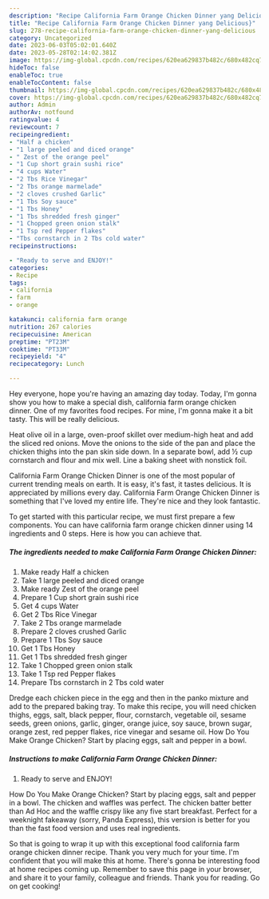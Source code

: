 ```yaml
---
description: "Recipe California Farm Orange Chicken Dinner yang Delicious}"
title: "Recipe California Farm Orange Chicken Dinner yang Delicious}"
slug: 278-recipe-california-farm-orange-chicken-dinner-yang-delicious
category: Uncategorized
date: 2023-06-03T05:02:01.640Z
date: 2023-05-28T02:14:02.381Z
image: https://img-global.cpcdn.com/recipes/620ea629837b482c/680x482cq70/california-farm-orange-chicken-dinner-recipe-main-photo.jpg
hideToc: false
enableToc: true
enableTocContent: false
thumbnail: https://img-global.cpcdn.com/recipes/620ea629837b482c/680x482cq70/california-farm-orange-chicken-dinner-recipe-main-photo.jpg
cover: https://img-global.cpcdn.com/recipes/620ea629837b482c/680x482cq70/california-farm-orange-chicken-dinner-recipe-main-photo.jpg
author: Admin
authorAv: notfound
ratingvalue: 4
reviewcount: 7
recipeingredient:
- "Half a chicken"
- "1 large peeled and diced orange"
- " Zest of the orange peel"
- "1 Cup short grain sushi rice"
- "4 cups Water"
- "2 Tbs Rice Vinegar"
- "2 Tbs orange marmelade"
- "2 cloves crushed Garlic"
- "1 Tbs Soy sauce"
- "1 Tbs Honey"
- "1 Tbs shredded fresh ginger"
- "1 Chopped green onion stalk"
- "1 Tsp red Pepper flakes"
- "Tbs cornstarch in 2 Tbs cold water"
recipeinstructions:

- "Ready to serve and ENJOY!"
categories:
- Recipe
tags:
- california
- farm
- orange

katakunci: california farm orange 
nutrition: 267 calories
recipecuisine: American
preptime: "PT23M"
cooktime: "PT33M"
recipeyield: "4"
recipecategory: Lunch

---
```



Hey everyone, hope you're having an amazing day today. Today, I'm gonna show you how to make a special dish, california farm orange chicken dinner. One of my favorites food recipes. For mine, I'm gonna make it a bit tasty. This will be really delicious.

Heat olive oil in a large, oven-proof skillet over medium-high heat and add the sliced red onions. Move the onions to the side of the pan and place the chicken thighs into the pan skin side down. In a separate bowl, add ½ cup cornstarch and flour and mix well. Line a baking sheet with nonstick foil.

California Farm Orange Chicken Dinner is one of the most popular of current trending meals on earth. It is easy, it's fast, it tastes delicious. It is appreciated by millions every day. California Farm Orange Chicken Dinner is something that I've loved my entire life. They're nice and they look fantastic.


To get started with this particular recipe, we must first prepare a few components. You can have california farm orange chicken dinner using 14 ingredients and 0 steps. Here is how you can achieve that.

<!--inarticleads1-->

##### The ingredients needed to make California Farm Orange Chicken Dinner:

1. Make ready Half a chicken
1. Take 1 large peeled and diced orange
1. Make ready  Zest of the orange peel
1. Prepare 1 Cup short grain sushi rice
1. Get 4 cups Water
1. Get 2 Tbs Rice Vinegar
1. Take 2 Tbs orange marmelade
1. Prepare 2 cloves crushed Garlic
1. Prepare 1 Tbs Soy sauce
1. Get 1 Tbs Honey
1. Get 1 Tbs shredded fresh ginger
1. Take 1 Chopped green onion stalk
1. Take 1 Tsp red Pepper flakes
1. Prepare Tbs cornstarch in 2 Tbs cold water


Dredge each chicken piece in the egg and then in the panko mixture and add to the prepared baking tray. To make this recipe, you will need chicken thighs, eggs, salt, black pepper, flour, cornstarch, vegetable oil, sesame seeds, green onions, garlic, ginger, orange juice, soy sauce, brown sugar, orange zest, red pepper flakes, rice vinegar and sesame oil. How Do You Make Orange Chicken? Start by placing eggs, salt and pepper in a bowl. 

<!--inarticleads2-->

##### Instructions to make California Farm Orange Chicken Dinner:


1. Ready to serve and ENJOY!

How Do You Make Orange Chicken? Start by placing eggs, salt and pepper in a bowl. The chicken and waffles was perfect. The chicken batter better than Ad Hoc and the waffle crispy like any five start breakfast. Perfect for a weeknight fakeaway (sorry, Panda Express), this version is better for you than the fast food version and uses real ingredients. 

So that is going to wrap it up with this exceptional food california farm orange chicken dinner recipe. Thank you very much for your time. I'm confident that you will make this at home. There's gonna be interesting food at home recipes coming up. Remember to save this page in your browser, and share it to your family, colleague and friends. Thank you for reading. Go on get cooking!
